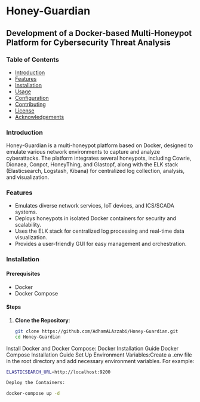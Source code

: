 # Honey-Guardian

## Development of a Docker-based Multi-Honeypot Platform for Cybersecurity Threat Analysis

### Table of Contents
- [Introduction](#introduction)
- [Features](#features)
- [Installation](#installation)
- [Usage](#usage)
- [Configuration](#configuration)
- [Contributing](#contributing)
- [License](#license)
- [Acknowledgements](#acknowledgements)

### Introduction
Honey-Guardian is a multi-honeypot platform based on Docker, designed to emulate various network environments to capture and analyze cyberattacks. The platform integrates several honeypots, including Cowrie, Dionaea, Conpot, HoneyThing, and Glastopf, along with the ELK stack (Elasticsearch, Logstash, Kibana) for centralized log collection, analysis, and visualization.

### Features
- Emulates diverse network services, IoT devices, and ICS/SCADA systems.
- Deploys honeypots in isolated Docker containers for security and scalability.
- Uses the ELK stack for centralized log processing and real-time data visualization.
- Provides a user-friendly GUI for easy management and orchestration.

### Installation

#### Prerequisites
- Docker
- Docker Compose

#### Steps
1. **Clone the Repository**:
   ```bash
   git clone https://github.com/AdhamALAzzabi/Honey-Guardian.git
   cd Honey-Guardian
Install Docker and Docker Compose:
Docker Installation Guide
Docker Compose Installation Guide
Set Up Environment Variables:Create a .env file in the root directory and add necessary environment variables. For example:
   ```bash
ELASTICSEARCH_URL=http://localhost:9200

Deploy the Containers:

docker-compose up -d

